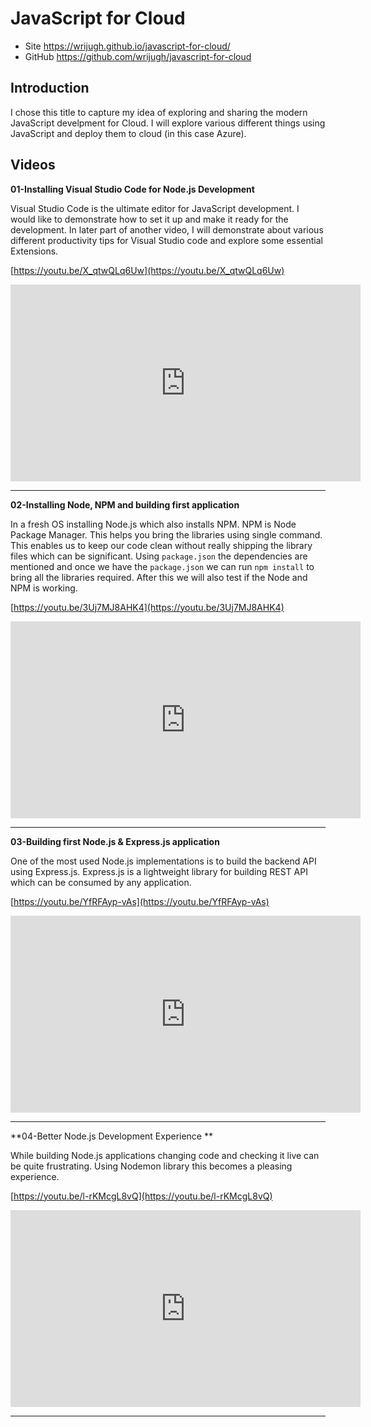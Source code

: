 # JavaScript for Cloud

- Site https://wrijugh.github.io/javascript-for-cloud/
- GitHub https://github.com/wrijugh/javascript-for-cloud

## Introduction

I chose this title to capture my idea of exploring and sharing the modern JavaScript develpment for Cloud. I will explore various different things using JavaScript and deploy them to cloud (in this case Azure). 

## Videos 

**01-Installing Visual Studio Code for Node.js Development**

Visual Studio Code is the ultimate editor for JavaScript development. I would like to demonstrate how to set it up and make it ready for the development. In later part of another video, I will demonstrate about various different productivity tips for Visual Studio code and explore some essential Extensions. 

[https://youtu.be/X_qtwQLq6Uw](https://youtu.be/X_qtwQLq6Uw)

<iframe width="560" height="315" src="https://www.youtube.com/embed/X_qtwQLq6Uw" title="YouTube video player" frameborder="0" allow="accelerometer; autoplay; clipboard-write; encrypted-media; gyroscope; picture-in-picture" allowfullscreen></iframe>

---

**02-Installing Node, NPM and building first application**

In a fresh OS installing Node.js which also installs NPM. NPM is Node Package Manager. This helps you bring the libraries using single command. This enables us to keep our code clean without really shipping the library files which can be significant. Using `package.json` the dependencies are mentioned and once we have the `package.json` we can run `npm install` to bring all the libraries required. After this we will also test if the Node and NPM is working. 

[https://youtu.be/3Uj7MJ8AHK4](https://youtu.be/3Uj7MJ8AHK4)

<iframe width="560" height="315" src="https://www.youtube.com/embed/3Uj7MJ8AHK4" title="YouTube video player" frameborder="0" allow="accelerometer; autoplay; clipboard-write; encrypted-media; gyroscope; picture-in-picture" allowfullscreen></iframe>

---

**03-Building first Node.js & Express.js application**

One of the most used Node.js implementations is to build the backend API using Express.js. Express.js is a lightweight library for building REST API which can be consumed by any application. 

[https://youtu.be/YfRFAyp-vAs](https://youtu.be/YfRFAyp-vAs)

<iframe width="560" height="315" src="https://www.youtube.com/embed/YfRFAyp-vAs" title="YouTube video player" frameborder="0" allow="accelerometer; autoplay; clipboard-write; encrypted-media; gyroscope; picture-in-picture" allowfullscreen></iframe>

---

**04-Better Node.js Development Experience **

While building Node.js applications changing code and checking it live can be quite frustrating. Using Nodemon library this becomes a pleasing experience. 

[https://youtu.be/l-rKMcgL8vQ](https://youtu.be/l-rKMcgL8vQ)

<iframe width="560" height="315" src="https://www.youtube.com/embed/l-rKMcgL8vQ" title="YouTube video player" frameborder="0" allow="accelerometer; autoplay; clipboard-write; encrypted-media; gyroscope; picture-in-picture" allowfullscreen></iframe>

---
<!-- 
****

--- 

-->

